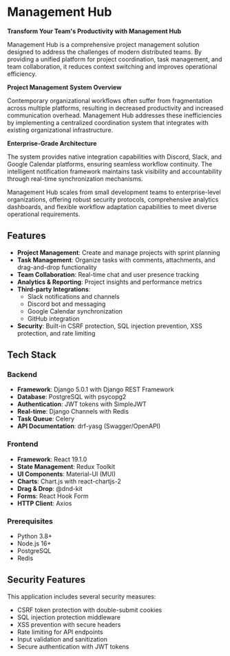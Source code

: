 # Management Hub

**Transform Your Team's Productivity with Management Hub** 

Management Hub is a comprehensive project management solution designed to address the challenges of modern distributed teams. By providing a unified platform for project coordination, task management, and team collaboration, it reduces context switching and improves operational efficiency.

**Project Management System Overview**

Contemporary organizational workflows often suffer from fragmentation across multiple platforms, resulting in decreased productivity and increased communication overhead. Management Hub addresses these inefficiencies by implementing a centralized coordination system that integrates with existing organizational infrastructure.

**Enterprise-Grade Architecture**

The system provides native integration capabilities with Discord, Slack, and Google Calendar platforms, ensuring seamless workflow continuity. The intelligent notification framework maintains task visibility and accountability through real-time synchronization mechanisms.

Management Hub scales from small development teams to enterprise-level organizations, offering robust security protocols, comprehensive analytics dashboards, and flexible workflow adaptation capabilities to meet diverse operational requirements.

## Features

- **Project Management**: Create and manage projects with sprint planning
- **Task Management**: Organize tasks with comments, attachments, and drag-and-drop functionality
- **Team Collaboration**: Real-time chat and user presence tracking
- **Analytics & Reporting**: Project insights and performance metrics
- **Third-party Integrations**:
  - Slack notifications and channels
  - Discord bot and messaging
  - Google Calendar synchronization
  - GitHub integration
- **Security**: Built-in CSRF protection, SQL injection prevention, XSS protection, and rate limiting

## Tech Stack

### Backend
- **Framework**: Django 5.0.1 with Django REST Framework
- **Database**: PostgreSQL with psycopg2
- **Authentication**: JWT tokens with SimpleJWT
- **Real-time**: Django Channels with Redis
- **Task Queue**: Celery
- **API Documentation**: drf-yasg (Swagger/OpenAPI)

### Frontend
- **Framework**: React 19.1.0
- **State Management**: Redux Toolkit
- **UI Components**: Material-UI (MUI)
- **Charts**: Chart.js with react-chartjs-2
- **Drag & Drop**: @dnd-kit
- **Forms**: React Hook Form
- **HTTP Client**: Axios

### Prerequisites
- Python 3.8+
- Node.js 16+
- PostgreSQL
- Redis

## Security Features

This application includes several security measures:
- CSRF token protection with double-submit cookies
- SQL injection protection middleware
- XSS prevention with secure headers
- Rate limiting for API endpoints
- Input validation and sanitization
- Secure authentication with JWT tokens